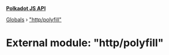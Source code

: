 **[Polkadot JS API](../README.md)**

[Globals](../globals.md) › [&quot;http/polyfill&quot;](_http_polyfill_.md)

# External module: "http/polyfill"

